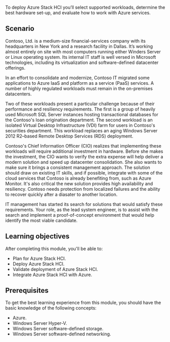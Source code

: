 To deploy Azure Stack HCI you’ll select supported workloads, determine the best hardware set-up, and evaluate how to work with Azure services.

## Scenario

Contoso, Ltd. is a medium-size financial-services company with its headquarters in New York and a research facility in Dallas. It’s working almost entirely on site with most computers running either Winders Server or Linux operating system. Its internal IT staff is well versed in Microsoft technologies, including its virtualization and software-defined datacenter offerings.

In an effort to consolidate and modernize, Contoso IT migrated some applications to Azure IaaS and platform as a service (PaaS) services. A number of highly regulated workloads must remain in the on-premises datacenters.

Two of these workloads present a particular challenge because of their performance and resiliency requirements. The first is a group of heavily used Microsoft SQL Server instances hosting transactional databases for the Contoso's loan origination department. The second workload is an isolated Virtual Desktop Infrastructure (VDI) farm for users in Contoso's securities department. This workload replaces an aging Windows Server 2012 R2–based Remote Desktop Services (RDS) deployment.

Contoso's Chief Information Officer (CIO) realizes that implementing these workloads will require additional investment in hardware. Before she makes the investment, the CIO wants to verify the extra expense will help deliver a modern solution and speed up datacenter consolidation. She also wants to make sure it brings a consistent management approach. The solution should draw on existing IT skills, and if possible, integrate with some of the cloud services that Contoso is already benefiting from, such as Azure Monitor. It's also critical the new solution provides high availability and resiliency. Contoso needs protection from localized failures and the ability to recover quickly after a diasater to another location.

IT management has started its search for solutions that would satisfy these requirements. Your role, as the lead system engineer, is to assist with the search and implement a proof-of-concept environment that would help identify the most viable candidate.

## Learning objectives

After completing this module, you'll be able to:

- Plan for Azure Stack HCI.
- Deploy Azure Stack HCI.
- Validate deployment of Azure Stack HCI.
- Integrate Azure Stack HCI with Azure.

## Prerequisites

To get the best learning experience from this module, you should have the basic knowledge of the following concepts:

- Azure.
- Windows Server Hyper-V.
- Windows Server software-defined storage.
- Windows Server software-defined networking.
